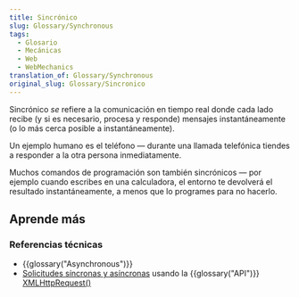 ```yaml
---
title: Sincrónico
slug: Glossary/Synchronous
tags:
  - Glosario
  - Mecánicas
  - Web
  - WebMechanics
translation_of: Glossary/Synchronous
original_slug: Glossary/Sincronico
---
```


Sincrónico _se_ refiere a la comunicación en tiempo real donde cada lado recibe (y si es necesario, procesa y responde) mensajes instantáneamente (o lo más cerca posible a instantáneamente).

Un ejemplo humano es el teléfono — durante una llamada telefónica tiendes a responder a la otra persona inmediatamente.

Muchos comandos de programación son también sincrónicos — por ejemplo cuando escribes en una calculadora, el entorno te devolverá el resultado instantáneamente, a menos que lo programes para no hacerlo.

## Aprende más

### Referencias técnicas

- {{glossary("Asynchronous")}}
- [Solicitudes síncronas y asíncronas](/es/docs/Web/API/XMLHttpRequest/Synchronous_and_Asynchronous_Requests) usando la {{glossary("API")}} [XMLHttpRequest()](/es/docs/Web/API/XMLHttpRequest)
